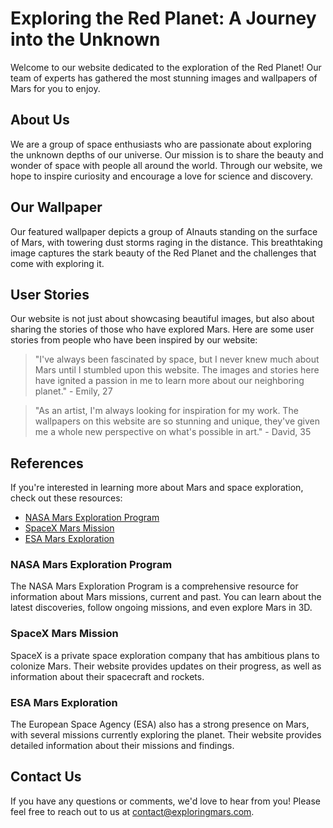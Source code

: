 <!--
Write me content for website with wallpaper which alt text is:

"A group of AInauts standing on the surface of a red planet, with towering dust storms raging in the distance."

The name/title of the page should not be 1:1 copy of the alt text but rather a real content of the website which is using this wallpaper.

- Use markdown format
- Start with the heading
- The content should look like a real website
- Include real sections like references, contact, user stories, etc. use things relevant to the page purpose.
- Feel free to use structure like headings, bullets, numbering, blockquotes, paragraphs, horizontal lines, etc.
- You can use formatting like bold or _italic_
- You can include UTF-8 emojis
- Links should be only #hash anchors (and you can refer to the document itself)
- Do not include images
-->

<!--font:Montserrat-->

# Exploring the Red Planet: A Journey into the Unknown

Welcome to our website dedicated to the exploration of the Red Planet! Our team of experts has gathered the most stunning images and wallpapers of Mars for you to enjoy.

## About Us

We are a group of space enthusiasts who are passionate about exploring the unknown depths of our universe. Our mission is to share the beauty and wonder of space with people all around the world. Through our website, we hope to inspire curiosity and encourage a love for science and discovery.

## Our Wallpaper

Our featured wallpaper depicts a group of AInauts standing on the surface of Mars, with towering dust storms raging in the distance. This breathtaking image captures the stark beauty of the Red Planet and the challenges that come with exploring it.

## User Stories

Our website is not just about showcasing beautiful images, but also about sharing the stories of those who have explored Mars. Here are some user stories from people who have been inspired by our website:

> "I've always been fascinated by space, but I never knew much about Mars until I stumbled upon this website. The images and stories here have ignited a passion in me to learn more about our neighboring planet." - Emily, 27

> "As an artist, I'm always looking for inspiration for my work. The wallpapers on this website are so stunning and unique, they've given me a whole new perspective on what's possible in art." - David, 35

## References

If you're interested in learning more about Mars and space exploration, check out these resources:

-   [NASA Mars Exploration Program](#nasa-mars-exploration-program)
-   [SpaceX Mars Mission](#spacex-mars-mission)
-   [ESA Mars Exploration](#esa-mars-exploration)

### NASA Mars Exploration Program

The NASA Mars Exploration Program is a comprehensive resource for information about Mars missions, current and past. You can learn about the latest discoveries, follow ongoing missions, and even explore Mars in 3D.

### SpaceX Mars Mission

SpaceX is a private space exploration company that has ambitious plans to colonize Mars. Their website provides updates on their progress, as well as information about their spacecraft and rockets.

### ESA Mars Exploration

The European Space Agency (ESA) also has a strong presence on Mars, with several missions currently exploring the planet. Their website provides detailed information about their missions and findings.

## Contact Us

If you have any questions or comments, we'd love to hear from you! Please feel free to reach out to us at [contact@exploringmars.com](mailto:contact@exploringmars.com).
